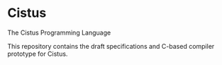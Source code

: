 # Cistus
The Cistus Programming Language

This repository contains the draft specifications and C-based compiler prototype for Cistus.
